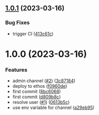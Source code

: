 ## [1.0.1](https://github.com/kptdobe/franklin-chat-service/compare/v1.0.0...v1.0.1) (2023-03-16)


### Bug Fixes

* trigger CI ([413c61c](https://github.com/kptdobe/franklin-chat-service/commit/413c61c7bafbba97d21132e943a95e6850b73c1f))

# 1.0.0 (2023-03-16)


### Features

* admin channel ([#2](https://github.com/kptdobe/franklin-chat-service/issues/2)) ([3c87184](https://github.com/kptdobe/franklin-chat-service/commit/3c87184ecf10d19b3ba68edd2307e47486a2c8e3))
* deploy to ethos ([f0960de](https://github.com/kptdobe/franklin-chat-service/commit/f0960de0153d0054f297ee302b85feb02933a857))
* first commit ([8bc6068](https://github.com/kptdobe/franklin-chat-service/commit/8bc6068d6b18c84a0d70a788f1c2ef01890cb95b))
* first commit ([d809b8c](https://github.com/kptdobe/franklin-chat-service/commit/d809b8cb395c76778540658fa58931c2329eb253))
* resolve user ([#1](https://github.com/kptdobe/franklin-chat-service/issues/1)) ([0613b5c](https://github.com/kptdobe/franklin-chat-service/commit/0613b5cdb3767c4ce2c3847c12149e9ae2617fda))
* use env variable for channel ([a29eb95](https://github.com/kptdobe/franklin-chat-service/commit/a29eb95da1f87d93dc3af04a34108deb3203d5dd))
